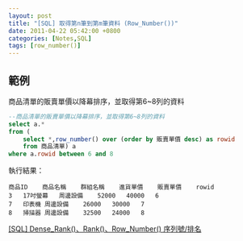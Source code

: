 ```yaml
---
layout: post
title: "[SQL] 取得第n筆到第m筆資料 (Row_Number())"
date: 2011-04-22 05:42:00 +0800
categories: [Notes,SQL]
tags: [row_number()]
---
```



## 範例

商品清單的販賣單價以降幕排序，並取得第6~8列的資料

```sql
--商品清單的販賣單價以降幕排序，並取得第6~8列的資料
select a.* 
from (
    select *,row_number() over (order by 販賣單價 desc) as rowid
    from 商品清單) a
where a.rowid between 6 and 8
```

執行結果：

```
商品ID	商品名稱	群組名稱	進貨單價	販賣單價	rowid
3	17吋螢幕	周邊設備	52000	40000	6
7	印表機	周邊設備	26000	30000	7
8	掃描器	周邊設備	32500	24000	8
```

[[SQL] Dense_Rank()、Rank()、Row_Number() 序列號/排名](https://riivalin.github.io/posts/2011/04/sql-62/)